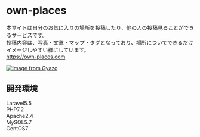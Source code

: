# own-places
本サイトは自分のお気に入りの場所を投稿したり、他の人の投稿見ることができるサービスです。<br>
投稿内容は、写真・文章・マップ・タグとなっており、場所についてできるだけイメージしやすい様にしています。<br>
https://own-places.com<br>

[![Image from Gyazo](https://i.gyazo.com/31d69745771731aa8a17124ae18abe52.png)](https://gyazo.com/31d69745771731aa8a17124ae18abe52)

## 開発環境
Laravel5.5<br>
PHP7.2<br>
Apache2.4<br>
MySQL5.7<br>
CentOS7<br>

